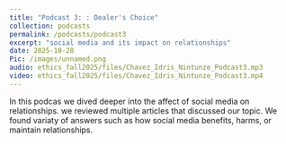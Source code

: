 ```yaml
---
title: "Podcast 3: : Dealer's Choice"
collection: podcasts
permalink: /podcasts/podcast3
excerpt: "social media and its impact on relationships"
date: 2025-10-28
Pic: /images/unnamed.png
audio: ethics_fall2025/files/Chavez_Idris_Nintunze_Podcast3.mp3
video: ethics_fall2025/files/Chavez_Idris_Nintunze_Podcast3.mp4
---
```


In this podcas we dived deeper into the affect of social media on relationships. we reviewed multiple articles that discussed our topic. We found variaty of answers such as how social media benefits, harms, or maintain relationships.